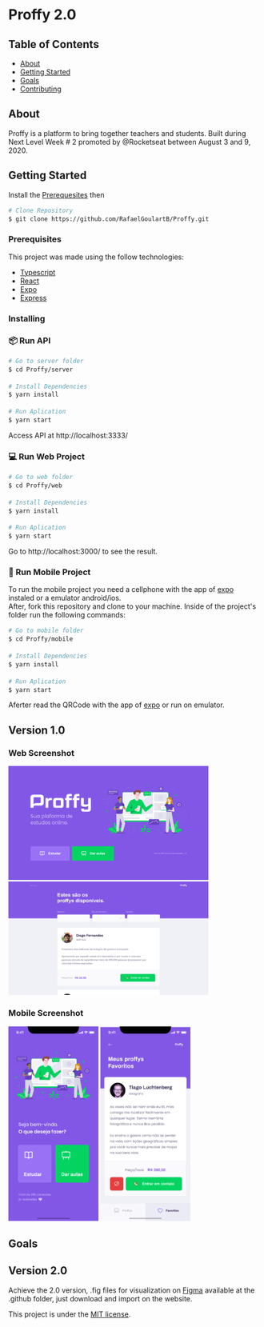 # Proffy 2.0

## Table of Contents

- [About](#about)
- [Getting Started](#getting_started)
- [Goals](#goals)
- [Contributing](./CONTRIBUTING.md)

## About <a name = "about"></a>

Proffy is a platform to bring together teachers and students. Built during Next Level Week # 2 promoted by @Rocketseat between August 3 and 9, 2020.

## Getting Started <a name = "getting_started"></a>

Install the [Prerequesites](#prerequesites) then

```bash
# Clone Repository
$ git clone https://github.com/RafaelGoulartB/Proffy.git
```


### Prerequisites <a name = "prerequesites"></a>

This project was made using the follow technologies:

* [Typescript](https://www.typescriptlang.org/)      
* [React](https://reactjs.org/)      
* [Expo](https://expo.io/)       
* [Express](https://expressjs.com/) 

### Installing

### 📦 Run API

```bash
# Go to server folder
$ cd Proffy/server

# Install Dependencies
$ yarn install

# Run Aplication
$ yarn start
```
Access API at http://localhost:3333/

### 💻 Run Web Project

```bash
# Go to web folder
$ cd Proffy/web

# Install Dependencies
$ yarn install

# Run Aplication
$ yarn start
```
Go to http://localhost:3000/ to see the result.

### 📱 Run Mobile Project
To run the mobile project you need a cellphone with the app of [expo](https://play.google.com/store/apps/details?id=host.exp.exponent) instaled or a emulator android/ios.
<br />
After, fork this repository and clone to your machine. Inside of the project's folder run the following commands:

```bash
# Go to mobile folder
$ cd Proffy/mobile

# Install Dependencies
$ yarn install

# Run Aplication
$ yarn start
```
Aferter read the QRCode with the app of [expo](https://play.google.com/store/apps/details?id=host.exp.exponent) or run on emulator.

## Version 1.0
### Web Screenshot
<div>
    <img src="./.github/web-landing.png" width="400px">
    <img src="./.github/web-list.png" width="400px">
</div>

### Mobile Screenshot
<div>
    <img src="./.github/mobile-home.png" width="180">
    <img src="./.github/mobile-favoritos.png" width="180">
</div>

## Goals <a name = "goals"></a>
## Version 2.0

Achieve the 2.0 version, .fig files for visualization on [Figma](figma.com) available at the .github folder, just download and import on the website.


This project is under the [MIT license](./LICENSE).

